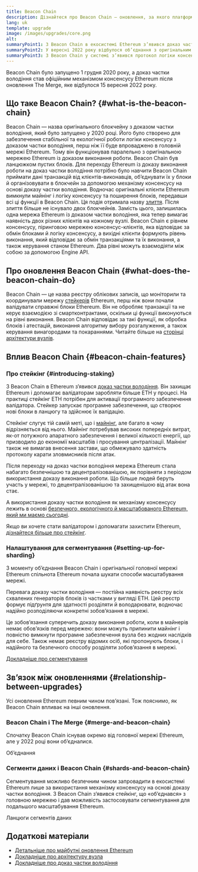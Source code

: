 ```yaml
---
title: Beacon Chain
description: Дізнайтеся про Beacon Chain — оновлення, за якого платформа Ethereum перейшла на модель доказу частки.
lang: uk
template: upgrade
image: /images/upgrades/core.png
alt:
summaryPoint1: З Beacon Chain в екосистемі Ethereum з’явився доказ частки володіння.
summaryPoint2: У вересні 2022 року відбулося об’єднання з оригінальним ланцюжком Ethereum, що ґрунтувався на доказі виконання роботи.
summaryPoint3: З Beacon Chain у системі з’явився протокол логіки консенсусу та обміну блоками, який наразі захищає Ethereum.
---
```


<UpgradeStatus isShipped dateKey="page-upgrades:page-upgrades-beacon-date">
  Beacon Chain було запущено 1 грудня 2020 року, а доказ частки володіння став офіційним механізмом консенсусу Ethereum після оновлення The Merge, яке відбулося 15 вересня 2022 року.
</UpgradeStatus>

## Що таке Beacon Chain? {#what-is-the-beacon-chain}

Beacon Chain — назва оригінального блокчейну з доказом частки володіння, який було запущено у 2020 році. Його було створено для забезпечення стабільної та екологічної роботи логіки консенсусу з доказом частки володіння, перш ніж її буде впроваджено в головній мережі Ethereum. Тому він функціонував паралельно з оригінальною мережею Ethereum із доказом виконання роботи. Beacon Chain був ланцюжком пустих блоків. Для переходу Ethereum із доказу виконання роботи на доказ частки володіння потрібно було навчити Beacon Chain приймати дані транзакцій від клієнтів-виконавців, об’єднувати їх у блоки й організовувати в блокчейн за допомогою механізму консенсусу на основі доказу частки володіння. Водночас оригінальні клієнти Ethereum вимкнули майнінг і логіку консенсусу та поширення блоків, передавши всі ці функції в Beacon Chain. Ця подія отримала назву [злиття](/roadmap/merge/). Після злиття більше не існувало двох блокчейнів. Замість цього, залишилась одна мережа Ethereum із доказом частки володіння, яка тепер вимагає наявність двох різних клієнтів на кожному вузлі. Beacon Chain є рівнем консенсусу, піринговою мережею консенсус-клієнтів, яка відповідає за обмін блоками й логіку консенсусу, а вихідні клієнти формують рівень виконання, який відповідає за обмін транзакціями та їх виконання, а також керування станом Ethereum. Два рівні можуть взаємодіяти між собою за допомогою Engine API.

## Про оновлення Beacon Chain {#what-does-the-beacon-chain-do}

Beacon Chain — це назва реєстру облікових записів, що моніторили та координували мережу [стейкерів](/staking/) Ethereum, перш ніж вони почали валідувати справжні блоки Ethereum. Він не обробляє транзакції та не керує взаємодією зі смартконтрактами, оскільки ці функції виконуються на рівні виконання. Beacon Chain відповідає за такі функції, як обробка блоків і атестацій, виконання алгоритму вибору розгалуження, а також керування винагородами та покараннями. Читайте більше на [сторінці архітектури вузлів](/developers/docs/nodes-and-clients/node-architecture/#node-comparison).

## Вплив Beacon Chain {#beacon-chain-features}

### Про стейкінг {#introducing-staking}

З Beacon Chain в Ethereum з’явився [доказ частки володіння](/developers/docs/consensus-mechanisms/pos/). Він захищає Ethereum і допомагає валідаторам заробляти більше ETH у процесі. На практиці стейкінг ETH потрібен для активації програмного забезпечення валідатора. Стейкер запускає програмне забезпечення, що створює нові блоки в ланцюгу та здійснює їх валідацію.

Стейкінг слугує тій самій меті, що і [майнінг](/developers/docs/consensus-mechanisms/pow/mining/), але багато в чому відрізняється від нього. Майнінг потребував високих попередніх витрат, як-от потужного апаратного забезпечення і великої кількості енергії, що призводило до економії масштабів і просування централізації. Майнінг також не вимагав внесення застави, що обмежувало здатність протоколу карати зловмисників після атак.

Після переходу на доказ частки володіння мережа Ethereum стала набагато безпечнішою та децентралізованішою, як порівняти з періодом використання доказу виконання роботи. Що більше людей беруть участь у мережі, то децентралізованішою та захищенішою від атак вона стає.

А використання доказу частки володіння як механізму консенсусу лежить в основі [безпечного, екологічного й масштабованого Ethereum, який ми маємо сьогодні](/roadmap/vision/).

<InfoBanner emoji=":money_bag:">
  Якщо ви хочете стати валідатором і допомагати захистити Ethereum, <a href="/staking/">дізнайтеся більше про стейкінг</a>.
</InfoBanner>

### Налаштування для сегментування {#setting-up-for-sharding}

З моменту об’єднання Beacon Chain і оригінальної головної мережі Ethereum спільнота Ethereum почала шукати способи масштабування мережі.

Перевага доказу частки володіння — постійна наявність реєстру всіх схвалених генераторів блоків із частками у вигляді ETH. Цей реєстр формує підґрунтя для здатності розділяти й володарювати, водночас надійно розподіляючи конкретні зобов’язання в мережі.

Це зобов’язання суперечить доказу виконання роботи, коли в майнерів немає обов’язків перед мережею: вони можуть припинити майнінг і повністю вимкнути програмне забезпечення вузла без жодних наслідків для себе. Також немає реєстру відомих осіб, які пропонують блоки, і надійного та безпечного способу розділяти зобов’язання в мережі.

[Докладніше про сегментування](/roadmap/danksharding/)

## Зв’язок між оновленнями {#relationship-between-upgrades}

Усі оновлення Ethereum певним чином пов’язані. Тож пояснимо, як Beacon Chain впливає на інші оновлення.

### Beacon Chain і The Merge {#merge-and-beacon-chain}

Спочатку Beacon Chain існував окремо від головної мережі Ethereum, але у 2022 році вони об’єдналися.

<ButtonLink href="/roadmap/merge/">
  Об’єднання
</ButtonLink>

### Сегменти даних і Beacon Chain {#shards-and-beacon-chain}

Сегментування можливо безпечним чином запровадити в екосистемі Ethereum лише за використання механізму консенсусу на основі доказу частки володіння. З Beacon Chain з’явився стейкінг, що «об’єднався» з головною мережею і дав можливість застосовувати сегментування для подальшого масштабування Ethereum.

<ButtonLink href="/roadmap/danksharding/">
  Ланцюги сегментів даних
</ButtonLink>

## Додаткові матеріали

- [Детальніше про майбутні оновлення Ethereum](/roadmap/vision)
- [Докладніше про архітектуру вузла](/developers/docs/nodes-and-clients/node-architecture)
- [Докладніше про доказ частки володіння](/developers/docs/consensus-mechanisms/pos)
